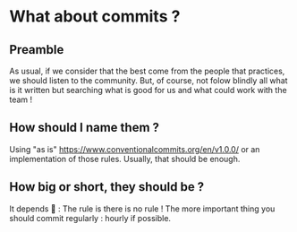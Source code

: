 # What about commits ?

## Preamble
As usual, if we consider that the best come from the people that practices, we should listen to the community.
But, of course, not folow blindly all what is it written but searching what is good for us and what could work with the team !

## How should I name them ?
Using "as is" https://www.conventionalcommits.org/en/v1.0.0/ 
or an implementation of those rules.
Usually, that should be enough.

## How big or short, they should be ?
It depends 🙂 : The rule is there is no rule !
The more important thing you should commit regularly : hourly if possible.
